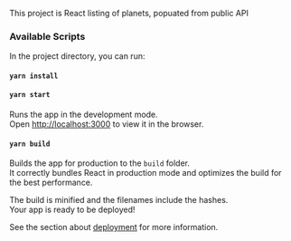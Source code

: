 This project is React listing of planets, popuated from public API

### Available Scripts

In the project directory, you can run:
#### `yarn install`
#### `yarn start`
Runs the app in the development mode.<br />
Open [http://localhost:3000](http://localhost:3000) to view it in the browser.

#### `yarn build`
Builds the app for production to the `build` folder.<br />
It correctly bundles React in production mode and optimizes the build for the best performance.

The build is minified and the filenames include the hashes.<br />
Your app is ready to be deployed!

See the section about [deployment](https://facebook.github.io/create-react-app/docs/deployment) for more information.
